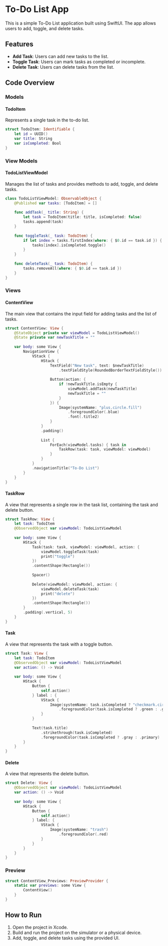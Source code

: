 # To-Do List App

This is a simple To-Do List application built using SwiftUI. The app allows users to add, toggle, and delete tasks.

## Features

- **Add Task**: Users can add new tasks to the list.
- **Toggle Task**: Users can mark tasks as completed or incomplete.
- **Delete Task**: Users can delete tasks from the list.

## Code Overview

### Models

#### TodoItem

Represents a single task in the to-do list.

```swift
struct TodoItem: Identifiable {
    let id = UUID()
    var title: String
    var isCompleted: Bool
}
```

### View Models

#### TodoListViewModel

Manages the list of tasks and provides methods to add, toggle, and delete tasks.

```swift
class TodoListViewModel: ObservableObject {
    @Published var tasks: [TodoItem] = []
    
    func addTask(_ title: String) {
        let task = TodoItem(title: title, isCompleted: false)
        tasks.append(task)
    }
    
    func toggleTask(_ task: TodoItem) {
        if let index = tasks.firstIndex(where: { $0.id == task.id }) {
            tasks[index].isCompleted.toggle()
        }
    }
    
    func deleteTask(_ task: TodoItem) {
        tasks.removeAll(where: { $0.id == task.id })
    }
}
```

### Views

#### ContentView

The main view that contains the input field for adding tasks and the list of tasks.

```swift
struct ContentView: View {
    @StateObject private var viewModel = TodoListViewModel()
    @State private var newTaskTitle = ""
    
    var body: some View {
        NavigationView {
            VStack {
                HStack {
                    TextField("New task", text: $newTaskTitle)
                        .textFieldStyle(RoundedBorderTextFieldStyle())
                    
                    Button(action: {
                        if !newTaskTitle.isEmpty {
                            viewModel.addTask(newTaskTitle)
                            newTaskTitle = ""
                        }
                    }) {
                        Image(systemName: "plus.circle.fill")
                            .foregroundColor(.blue)
                            .font(.title2)
                    }
                }
                .padding()
                
                List {
                    ForEach(viewModel.tasks) { task in
                        TaskRow(task: task, viewModel: viewModel)
                    }
                }
            }
            .navigationTitle("To-Do List")
        }
    }
}
```

#### TaskRow

A view that represents a single row in the task list, containing the task and delete button.

```swift
struct TaskRow: View {
    let task: TodoItem
    @ObservedObject var viewModel: TodoListViewModel
    
    var body: some View {
        HStack {
            Task(task: task, viewModel: viewModel, action: {
                viewModel.toggleTask(task)
                print("toggle")
            })
            .contentShape(Rectangle())
            
            Spacer()
            
            Delete(viewModel: viewModel, action: {
                viewModel.deleteTask(task)
                print("delete")
            })
            .contentShape(Rectangle())
        }
        .padding(.vertical, 5)
    }
}
```

#### Task

A view that represents the task with a toggle button.

```swift
struct Task: View {
    let task: TodoItem
    @ObservedObject var viewModel: TodoListViewModel
    var action: () -> Void
    
    var body: some View {
        HStack {
            Button {
                self.action()
            } label : {
                VStack {
                    Image(systemName: task.isCompleted ? "checkmark.circle.fill" : "circle")
                        .foregroundColor(task.isCompleted ? .green : .gray)
                }
            }
            
            Text(task.title)
                .strikethrough(task.isCompleted)
                .foregroundColor(task.isCompleted ? .gray : .primary)
        }
    }
}
```

#### Delete

A view that represents the delete button.

```swift
struct Delete: View {
    @ObservedObject var viewModel: TodoListViewModel
    var action: () -> Void
    
    var body: some View {
        HStack {
            Button {
                self.action()
            } label: {
                VStack {
                    Image(systemName: "trash")
                        .foregroundColor(.red)
                }
            }
        }
    }
}
```

### Preview

```swift
struct ContentView_Previews: PreviewProvider {
    static var previews: some View {
        ContentView()
    }
}
```

## How to Run

1. Open the project in Xcode.
2. Build and run the project on the simulator or a physical device.
3. Add, toggle, and delete tasks using the provided UI.
